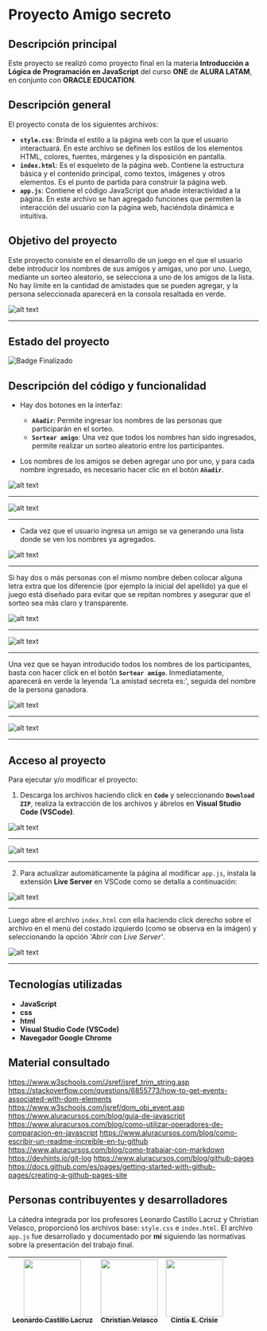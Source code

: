 # Proyecto Amigo secreto

## Descripción principal

Este proyecto se realizó como proyecto final en la materia **Introducción a Lógica de Programación en JavaScript** del curso **ONE** de **ALURA LATAM**, en conjunto con **ORACLE EDUCATION**.

## Descripción general

El proyecto consta de los siguientes archivos:

- **`style.css`**: Brinda el estilo a la página web con la que el usuario interactuará. En este archivo se definen los estilos de los elementos HTML, colores, fuentes, márgenes y la disposición en pantalla.
- **`index.html`**: Es el esqueleto de la página web. Contiene la estructura básica y el contenido principal, como textos, imágenes y otros elementos. Es el punto de partida para construir la página web.
- **`app.js`**: Contiene el código JavaScript que añade interactividad a la página. En este archivo se han agregado funciones que permiten la interacción del usuario con la página web, haciéndola dinámica e intuitiva.

## Objetivo del proyecto

Este proyecto consiste en el desarrollo de un juego en el que el usuario debe introducir los nombres de sus amigos y amigas, uno por uno. Luego, mediante un sorteo aleatorio, se selecciona a uno de los amigos de la lista. No hay límite en la cantidad de amistades que se pueden agregar, y la persona seleccionada aparecerá en la consola resaltada en verde.

![alt text](img-ilustrativas/0.png)

---------------

## Estado del proyecto
   ![Badge Finalizado](https://img.shields.io/badge/STATUS-%20FINALIZADO-GREEN)

## Descripción del código y funcionalidad

- Hay dos botones en la interfaz:
  - **`Añadir`**: Permite ingresar los nombres de las personas que participarán en el sorteo.
  - **`Sortear amigo`**: Una vez que todos los nombres han sido ingresados, permite realizar un sorteo aleatorio entre los participantes.

- Los nombres de los amigos se deben agregar uno por uno, y para cada nombre ingresado, es necesario hacer clic en el botón **`Añadir`**.


![alt text](img-ilustrativas/1.png)

---------------

![alt text](img-ilustrativas/2.png)

-----------------

- Cada vez que el usuario ingresa un amigo se va generando una lista donde se ven los nombres ya agregados.

![alt text](img-ilustrativas/3.png)

-----------------

Si hay dos o más personas con el mismo nombre deben colocar alguna letra extra que los diferencie (por ejemplo la inicial del apellido) ya que el juego está diseñado para evitar que se repitan nombres y asegurar que el sorteo sea más claro y transparente.

![alt text](img-ilustrativas/4.png)

-----------------


![alt text](img-ilustrativas/5.png)

-----------------

 Una vez que se hayan introducido todos los nombres de los participantes, basta con hacer click en el botón **`Sortear amigo`**. Inmediatamente, aparecerá en verde la leyenda 'La amistad secreta es:', seguida del nombre de la persona ganadora.

![alt text](img-ilustrativas/6.png)

-----------------

![alt text](img-ilustrativas/7.png)

-----------------

## Acceso al proyecto

Para ejecutar y/o modificar el proyecto:

1. Descarga los archivos haciendo click en **`Code`** y seleccionando **`Download ZIP`**, realiza la extracción de los archivos y ábrelos en **Visual Studio Code (VSCode)**.

![alt text](img-ilustrativas/8.png)

-----------------

![alt text](img-ilustrativas/9.png)

-----------------

2. Para actualizar automáticamente la página al modificar `app.js`, instala la extensión **Live Server** en VSCode como se detalla a continuación: 

![alt text](img-ilustrativas/10.png)

---------------------

Luego abre el archivo `index.html` con ella haciendo click derecho sobre el archivo en el menú del costado izquierdo (como se observa en la imágen) y seleccionando la opción *'Abrir con Live Server'*.

![alt text](img-ilustrativas/11.png)

-----------------

## Tecnologías utilizadas

- **JavaScript**
- **css**
- **html**
- **Visual Studio Code (VSCode)**
- **Navegador Google Chrome**

## Material consultado
https://www.w3schools.com/Jsref/jsref_trim_string.asp
https://stackoverflow.com/questions/6855773/how-to-get-events-associated-with-dom-elements
https://www.w3schools.com/jsref/dom_obj_event.asp
https://www.aluracursos.com/blog/guia-de-javascript
https://www.aluracursos.com/blog/como-utilizar-operadores-de-comparacion-en-javascript
https://www.aluracursos.com/blog/como-escribir-un-readme-increible-en-tu-github
https://www.aluracursos.com/blog/como-trabajar-con-markdown
https://devhints.io/git-log
https://www.aluracursos.com/blog/github-pages
https://docs.github.com/es/pages/getting-started-with-github-pages/creating-a-github-pages-site

## Personas contribuyentes y desarrolladores

La cátedra integrada por los profesores Leonardo Castillo Lacruz y Christian Velasco, proporcionó los archivos base: `style.css` e `index.html`. El archivo `app.js` fue desarrollado y documentado por **mí** siguiendo las normativas sobre la presentación del trabajo final.

| [<img src="https://avatars.githubusercontent.com/u/4803845?v=4" width=115><br><sub>Leonardo Castillo Lacruz</sub>](https://github.com/ljcl79) |  [<img src="https://avatars.githubusercontent.com/u/29123800?v=4" width=115><br><sub>Christian Velasco</sub>](https://github.com/christianpva) |  [<img src="https://avatars.githubusercontent.com/u/110127199?v=4" width=115><br><sub>Cintia E. Crisie</sub>](https://github.com/CintiaBEC) |
| :---: | :---: | :---: |
